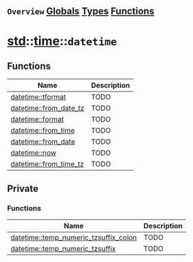## `Overview` [Globals](./globals.md) [Types](./types.md) [Functions](./functions.md)
# [std](./../../std.md)::[time](./../time.md)::`datetime`
## Functions
|Name|Description|
|----|-----------|
|[datetime::tformat](#todo)|TODO|
|[datetime::from_date_tz](#todo)|TODO|
|[datetime::format](#todo)|TODO|
|[datetime::from_time](#todo)|TODO|
|[datetime::from_date](#todo)|TODO|
|[datetime::now](#todo)|TODO|
|[datetime::from_time_tz](#todo)|TODO|
## Private
### Functions
|Name|Description|
|----|-----------|
|[datetime::temp_numeric_tzsuffix_colon](#todo)|TODO|
|[datetime::temp_numeric_tzsuffix](#todo)|TODO|
